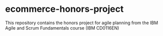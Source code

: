 # ecommerce-honors-project
This repository contains the honors project for agile planning from the IBM Agile and Scrum Fundamentals course (IBM CD0116EN)
